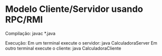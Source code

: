 # Modelo Cliente/Servidor usando RPC/RMI
Compilação:
javac *.java

Execução:
Em um terminal execute o servidor: java CalculadoraServer
Em outro terminal execute o cliente: java CalculadoraCliente
